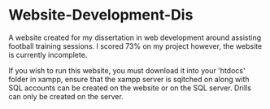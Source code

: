 # Website-Development-Dis
A website created for my dissertation in web development around assisting football training sessions. I scored 73% on my project however, the website is
currently incomplete.

If you wish to run this website, you must download it into your 'htdocs' folder in xampp, ensure that the xampp server is sqitched on along with SQL
accounts can be created on the website or on the SQL server. Drills can only be created on the server.
